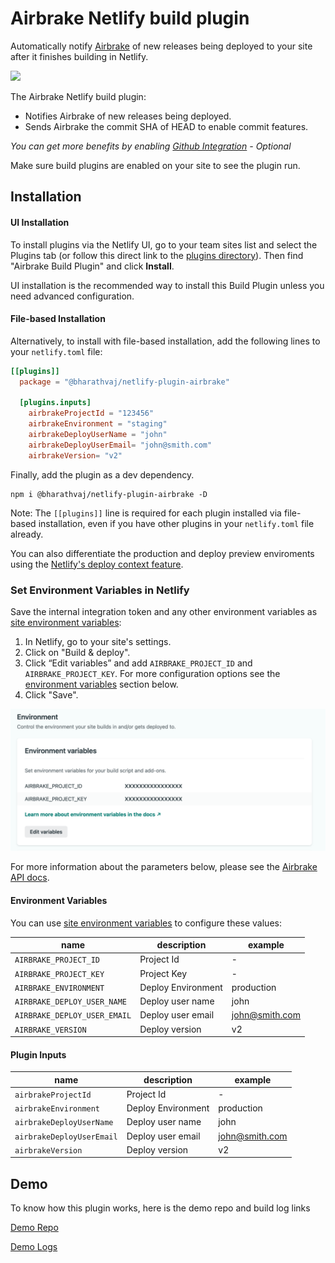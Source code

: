 # Airbrake Netlify build plugin

Automatically notify [Airbrake](https://airbrake.io/) of new releases being
deployed to your site after it finishes building in Netlify.

<a href="https://app.netlify.com/start/deploy?repository=https://github.com/bharathvaj-ganesan/netlify-plugin-airbrake"><img src="https://www.netlify.com/img/deploy/button.svg"></a>

The Airbrake Netlify build plugin:

- Notifies Airbrake of new releases being deployed.
- Sends Airbrake the commit SHA of HEAD to enable commit features.

_You can get more benefits by enabling
[Github Integration](https://airbrake.io/docs/integrations/github/) - Optional_

Make sure build plugins are enabled on your site to see the plugin run.

## Installation

#### UI Installation

To install plugins via the Netlify UI, go to your team sites list and select the
Plugins tab (or follow this direct link to the
[plugins directory](https://app.netlify.com/plugins)). Then find "Airbrake Build
Plugin" and click **Install**.

UI installation is the recommended way to install this Build Plugin unless you
need advanced configuration.

#### File-based Installation

Alternatively, to install with file-based installation, add the following lines
to your `netlify.toml` file:

```toml
[[plugins]]
  package = "@bharathvaj/netlify-plugin-airbrake"

  [plugins.inputs]
    airbrakeProjectId = "123456"
    airbrakeEnvironment = "staging"
    airbrakeDeployUserName = "john"
    airbrakeDeployUserEmail= "john@smith.com"
    airbrakeVersion= "v2"
```

Finally, add the plugin as a dev dependency.

```
npm i @bharathvaj/netlify-plugin-airbrake -D
```

Note: The `[[plugins]]` line is required for each plugin installed via
file-based installation, even if you have other plugins in your `netlify.toml`
file already.

You can also differentiate the production and deploy preview enviroments using
the
[Netlify's deploy context feature](https://www.netlify.com/blog/2016/08/30/introducing-deploy-contexts-in-netlify/).

### Set Environment Variables in Netlify

Save the internal integration token and any other environment variables as
[site environment variables](https://docs.netlify.com/configure-builds/environment-variables/):

1. In Netlify, go to your site's settings.
2. Click on "Build & deploy".
3. Click “Edit variables” and add `AIRBRAKE_PROJECT_ID` and
   `AIRBRAKE_PROJECT_KEY`. For more configuration options see the
   [environment variables](#environment-variables) section below.
4. Click "Save".

![View of internal integration permissions.](media/netlify-environment-variables.png)

For more information about the parameters below, please see the
[Airbrake API docs](https://airbrake.io/docs/api/#create-deploy-v4).

#### Environment Variables

You can use
[site environment variables](https://docs.netlify.com/configure-builds/environment-variables/)
to configure these values:

| name                         | description        | example        |
| ---------------------------- | ------------------ | -------------- |
| `AIRBRAKE_PROJECT_ID`        | Project Id         | -              |
| `AIRBRAKE_PROJECT_KEY`       | Project Key        | -              |
| `AIRBRAKE_ENVIRONMENT`       | Deploy Environment | production     |
| `AIRBRAKE_DEPLOY_USER_NAME`  | Deploy user name   | john           |
| `AIRBRAKE_DEPLOY_USER_EMAIL` | Deploy user email  | john@smith.com |
| `AIRBRAKE_VERSION`           | Deploy version     | v2             |

#### Plugin Inputs

| name                      | description        | example        |
| ------------------------- | ------------------ | -------------- |
| `airbrakeProjectId`       | Project Id         | -              |
| `airbrakeEnvironment`     | Deploy Environment | production     |
| `airbrakeDeployUserName`  | Deploy user name   | john           |
| `airbrakeDeployUserEmail` | Deploy user email  | john@smith.com |
| `airbrakeVersion`         | Deploy version     | v2             |

## Demo

To know how this plugin works, here is the demo repo and build log links

[Demo Repo](https://github.com/bharathvaj-ganesan/netlify-playground)

[Demo Logs](https://app.netlify.com/sites/pedantic-tesla-a2d422/deploys/60977e0eb33876000793c6d4)
